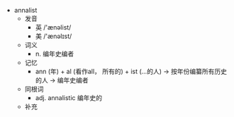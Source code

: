 - annalist
  - 发音
    - 英 /'ænəlist/
    - 美 /'ænəlɪst/
  - 词义
    - n. 编年史编者
  - 记忆
    - ann (年) + al (看作all， 所有的) + ist (…的人) → 按年份编纂所有历史的人 → 编年史编者
  - 同根词
    - adj. annalistic 编年史的
  - 补充